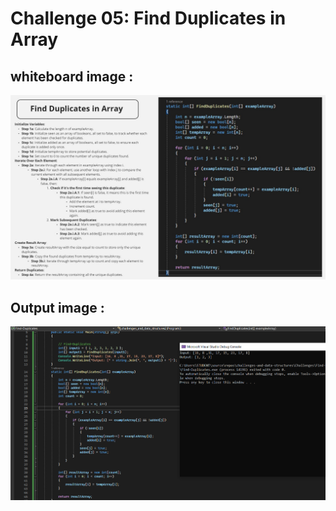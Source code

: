 # Challenge 05: Find Duplicates in Array

## whiteboard image :
![Find-Duplicates](assets/FindDuplicatesWB.jpg)

## Output image :
![Find-Duplicates-Output](assets/Find-Duplicates-Output.PNG)

